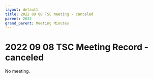 ```yaml
---
layout: default
title: 2022 09 08 TSC meeting - canceled
parent: 2022
grand_parent: Meeting Minutes
---
```

# 2022 09 08 TSC Meeting Record - canceled

No meeting.
